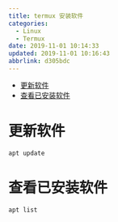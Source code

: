```yaml
---
title: termux 安装软件
categories: 
  - Linux
  - Termux
date: 2019-11-01 10:14:33
updated: 2019-11-01 10:16:43
abbrlink: d305bdc
---
```

- [更新软件](/blog/html/d305bdc/#更新软件)
- [查看已安装软件](/blog/html/d305bdc/#查看已安装软件)

<!--more-->
<script src="https://cdn.bootcss.com/jquery/3.4.0/jquery.slim.min.js"></script>
<script>$(document).ready(function () {$(".post-body > ul:nth-child(1)").hide();});</script>

<!--end-->
# 更新软件
```shell
apt update
```
# 查看已安装软件
```shell
apt list
```
